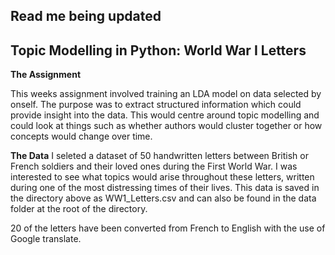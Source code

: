 ## Read me being updated ##

## Topic Modelling in Python: World War I Letters 

**The Assignment**

This weeks assignment involved training an LDA model on data selected by onself. The purpose was to extract structured information which could provide insight into the data. This would centre around topic modelling and could look at things such as whether authors would cluster together or how concepts would change over time. 

__The Data__ 
I seleted a dataset of 50 handwritten letters between British or French soldiers and their loved ones during the First World War. I was interested to see what topics would arise throughout these letters, written during one of the most distressing times of their lives. This data is saved in the directory above as WW1_Letters.csv and can also be found in the data folder at the root of the directory. 

20 of the letters have been converted from French to English with the use of Google translate. 

